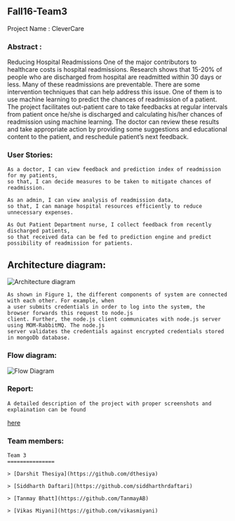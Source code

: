 ## Fall16-Team3

Project Name : CleverCare

### Abstract :
Reducing Hospital Readmissions
	One of the major contributors to healthcare costs is hospital readmissions. Research shows that 15-20% of people who are discharged from hospital are readmitted within 30 days or less. Many of these readmissions are preventable. There are some intervention techniques that can help address this issue. One of them is to use machine learning to predict the chances of readmission of a patient. The project facilitates out-patient care to take feedbacks at regular intervals from patient once he/she is discharged and calculating his/her chances of readmission using machine learning. The doctor can review these results and take appropriate action by providing some suggestions and educational content to the patient, and reschedule patient’s next feedback.


### User Stories:

	As a doctor, I can view feedback and prediction index of readmission for my patients,
	so that, I can decide measures to be taken to mitigate chances of readmission.

	As an admin, I can view analysis of readmission data,
	so that, I can manage hospital resources efficiently to reduce unnecessary expenses.

	As Out Patient Department nurse, I collect feedback from recently discharged patients,
	so that received data can be fed to prediction engine and predict possibility of readmission for patients.
	

## Architecture diagram:
![Architecture diagram](https://github.com/SJSU272Lab/Fall16-Team3/blob/master/Artifacts/272_architecture_diagram.png)
	
	As shown in Figure 1, the different components of system are connected with each other. For example, when 
	a user submits credentials in order to log into the system, the browser forwards this request to node.js 
	client. Further, the node.js client communicates with node.js server using MOM-RabbitMQ. The node.js 
	server validates the credentials against encrypted credentials stored in mongoDb database.


### Flow diagram:
![Flow Diagram](https://github.com/SJSU272Lab/Fall16-Team3/blob/master/Artifacts/272_flow_diagram.png)
	

### Report:
	A detailed description of the project with proper screenshots and explaination can be found 
[here](https://github.com/SJSU272Lab/Fall16-Team3/blob/master/Artifacts/CleverCare_team3_report.doc)
	

### Team members:
	Team 3
	===============

	> [Darshit Thesiya](https://github.com/dthesiya)

	> [Siddharth Daftari](https://github.com/siddharthrdaftari)

	> [Tanmay Bhatt](https://github.com/TanmayAB)

	> [Vikas Miyani](https://github.com/vikasmiyani)
	
